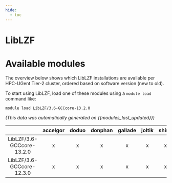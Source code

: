 ```yaml
---
hide:
  - toc
---
```


LibLZF
======

# Available modules


The overview below shows which LibLZF installations are available per HPC-UGent Tier-2 cluster, ordered based on software version (new to old).

To start using LibLZF, load one of these modules using a `module load` command like:

```shell
module load LibLZF/3.6-GCCcore-13.2.0
```

*(This data was automatically generated on {{modules_last_updated}})*  

| |accelgor|doduo|donphan|gallade|joltik|shinx|
| :---: | :---: | :---: | :---: | :---: | :---: | :---: |
|LibLZF/3.6-GCCcore-13.2.0|x|x|x|x|x|x|
|LibLZF/3.6-GCCcore-12.3.0|x|x|x|x|x|x|
